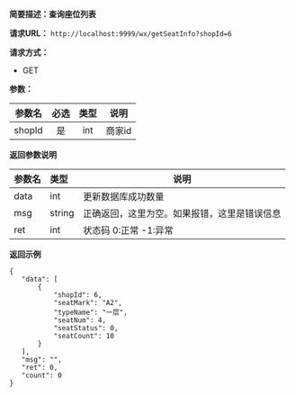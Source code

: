 **简要描述：查询座位列表** 

**请求URL：** 
` http://localhost:9999/wx/getSeatInfo?shopId=6 `

**请求方式：**
- GET

**参数：** 

| 参数名 | 必选 | 类型 | 说明 |
| :----: | :----: | :----: |  :----: |
| shopId | 是 | int |商家id |


 **返回参数说明** 
 
|参数名|类型|说明|
|:-----  |:-----|----- |
|data| int|更新数据库成功数量|
|msg|string|正确返回，这里为空。如果报错，这里是错误信息|
|ret|int|状态码 0:正常  -1:异常|


 **返回示例**
 ``` 
{
    "data": [
        {
            "shopId": 6,
            "seatMark": "A2",
            "typeName": "一层",
            "seatNum": 4,
            "seatStatus": 0,
            "seatCount": 10
        }
    ],
    "msg": "",
    "ret": 0,
    "count": 0
}
``` 